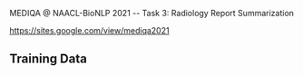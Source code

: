 
MEDIQA @ NAACL-BioNLP 2021 -- Task 3: Radiology Report Summarization 

https://sites.google.com/view/mediqa2021

Training Data
--------------

